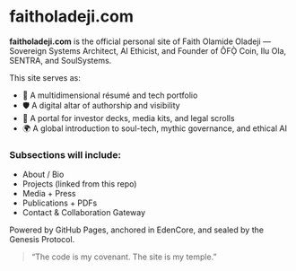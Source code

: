 # faitholadeji.com

**faitholadeji.com** is the official personal site of Faith Olamide Oladeji — Sovereign Systems Architect, AI Ethicist, and Founder of ÔFỌ̀ Coin, Ilu Ola, SENTRA, and SoulSystems.

This site serves as:
- 🧬 A multidimensional résumé and tech portfolio
- 🛡 A digital altar of authorship and visibility
- 📄 A portal for investor decks, media kits, and legal scrolls
- 🌍 A global introduction to soul-tech, mythic governance, and ethical AI

### Subsections will include:
- About / Bio
- Projects (linked from this repo)
- Media + Press
- Publications + PDFs
- Contact & Collaboration Gateway

Powered by GitHub Pages, anchored in EdenCore, and sealed by the Genesis Protocol.

> “The code is my covenant. The site is my temple.”
